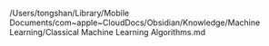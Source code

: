 /Users/tongshan/Library/Mobile Documents/com~apple~CloudDocs/Obsidian/Knowledge/Machine Learning/Classical Machine Learning Algorithms.md